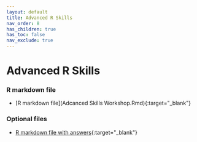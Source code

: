 ```yaml
---
layout: default
title: Advanced R Skills
nav_order: 8
has_children: true
has_toc: false
nav_exclude: true
---
```


# Advanced R Skills



### R markdown file
- [R markdown file](Adcanced Skills Workshop.Rmd){:target="_blank"}

### Optional files
- [R markdown file with answers](){:target="_blank"}

